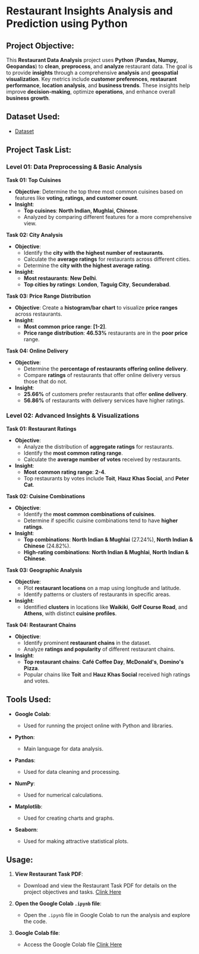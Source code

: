 # Restaurant Insights Analysis and Prediction using Python

## Project Objective:
This **Restaurant Data Analysis** project uses **Python** (**Pandas, Numpy, Geopandas**) to **clean**, **preprocess**, and **analyze** restaurant data. The goal is to provide **insights** through a comprehensive **analysis** and **geospatial visualization**. Key metrics include **customer preferences**, **restaurant performance**, **location analysis**, and **business trends**. These insights help improve **decision-making**, optimize **operations**, and enhance overall **business growth**.

## Dataset Used:
- <a href="https://github.com/sayaniketsaini24/Cognifyz-Technologies-Data-Analysis-Internship/blob/main/Cognifyz%20Technologies%20Restaurant%20Dataset.csv">Dataset</a>

## **Project Task List:**

### **Level 01: Data Preprocessing & Basic Analysis**

**Task 01: Top Cuisines**  
- **Objective**: Determine the top three most common cuisines based on features like **voting, ratings, and customer count**.  
- **Insight**: 
  - **Top cuisines**: **North Indian, Mughlai, Chinese**.
  - Analyzed by comparing different features for a more comprehensive view.

**Task 02: City Analysis**  
- **Objective**:  
  - Identify the **city with the highest number of restaurants**.  
  - Calculate the **average ratings** for restaurants across different cities.  
  - Determine the **city with the highest average rating**.  
- **Insight**:
  - **Most restaurants**: **New Delhi**.
  - **Top cities by ratings**: **London**, **Taguig City**, **Secunderabad**.

**Task 03: Price Range Distribution**  
- **Objective**: Create a **histogram/bar chart** to visualize **price ranges** across restaurants.  
- **Insight**:  
  - **Most common price range**: **[1-2]**.  
  - **Price range distribution**: **46.53%** restaurants are in the **poor price** range.

**Task 04: Online Delivery**  
- **Objective**:  
  - Determine the **percentage of restaurants offering online delivery**.  
  - Compare **ratings** of restaurants that offer online delivery versus those that do not.  
- **Insight**:  
  - **25.66%** of customers prefer restaurants that offer **online delivery**.  
  - **56.86%** of restaurants with delivery services have higher ratings.

### **Level 02: Advanced Insights & Visualizations**

**Task 01: Restaurant Ratings**  
- **Objective**:  
  - Analyze the distribution of **aggregate ratings** for restaurants.  
  - Identify the **most common rating range**.  
  - Calculate the **average number of votes** received by restaurants.  
- **Insight**:  
  - **Most common rating range**: **2-4**.  
  - Top restaurants by votes include **Toit**, **Hauz Khas Social**, and **Peter Cat**.

**Task 02: Cuisine Combinations**  
- **Objective**:  
  - Identify the **most common combinations of cuisines**.  
  - Determine if specific cuisine combinations tend to have **higher ratings**.  
- **Insight**:  
  - **Top combinations**: **North Indian & Mughlai** (27.24%), **North Indian & Chinese** (24.82%).  
  - **High-rating combinations**: **North Indian & Mughlai**, **North Indian & Chinese**.

**Task 03: Geographic Analysis**  
- **Objective**:  
  - Plot **restaurant locations** on a map using longitude and latitude.  
  - Identify patterns or clusters of restaurants in specific areas.  
- **Insight**:  
  - Identified **clusters** in locations like **Waikiki**, **Golf Course Road**, and **Athens**, with distinct **cuisine profiles**.

**Task 04: Restaurant Chains**  
- **Objective**:  
  - Identify prominent **restaurant chains** in the dataset.  
  - Analyze **ratings and popularity** of different restaurant chains.  
- **Insight**:  
  - **Top restaurant chains**: **Café Coffee Day**, **McDonald's**, **Domino's Pizza**.  
  - Popular chains like **Toit** and **Hauz Khas Social** received high ratings and votes.

## **Tools Used:**

- **Google Colab**:  
  - Used for running the project online with Python and libraries.

- **Python**:  
  - Main language for data analysis.

- **Pandas**:  
  - Used for data cleaning and processing.

- **NumPy**:  
  - Used for numerical calculations.

- **Matplotlib**:  
  - Used for creating charts and graphs.

- **Seaborn**:  
  - Used for making attractive statistical plots.

## **Usage:**

1. **View Restaurant Task PDF**:  
   - Download and view the Restaurant Task PDF for details on the project objectives and tasks. <a href="https://github.com/sayaniketsaini24/Cognifyz-Technologies-Data-Analysis-Internship/blob/main/Cognifyz%20Technologies%20Data%20Analysis%20Internship%20Task.pdf">Clink Here</a>

2. **Open the Google Colab `.ipynb` file**:  
   - Open the `.ipynb` file in Google Colab to run the analysis and explore the code.

3. **Google Colab file**:  
   - Access the Google Colab file <a href="https://github.com/sayaniketsaini24/Cognifyz-Technologies-Data-Analysis-Internship/blob/main/Cognifyz_Technologies_Data_Analysis_Internship.ipynb">Clink Here</a>

